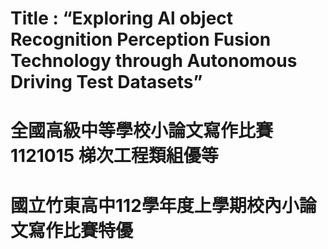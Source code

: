 # Title : “Exploring Al object Recognition Perception Fusion Technology through Autonomous Driving Test Datasets”

# 全國高級中等學校小論文寫作比賽1121015 梯次工程類組優等
# 國立竹東高中112學年度上學期校內小論文寫作比賽特優
